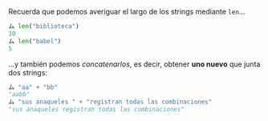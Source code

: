 Recuerda que podemos averiguar el largo de los strings mediante `len`...

```python
ム len("biblioteca")
10
ム len("babel")
5
```

...y también podemos _concatenarlos_, es decir, obtener **uno nuevo** que junta dos strings:

```python
ム "aa" + "bb"
"aabb"
ム "sus anaqueles " + "registran todas las combinaciones"
"sus anaqueles registran todas las combinaciones"
```
